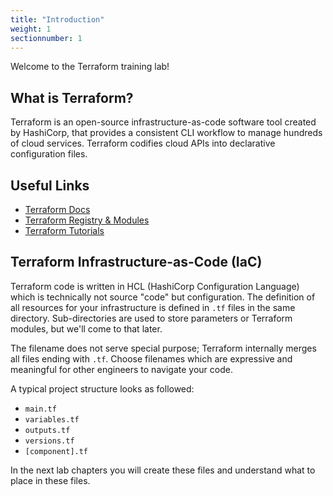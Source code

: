 ```yaml
---
title: "Introduction"
weight: 1
sectionnumber: 1
---
```


Welcome to the Terraform training lab!

## What is Terraform?

Terraform is an open-source infrastructure-as-code software tool created by HashiCorp, that provides a consistent CLI
workflow to manage hundreds of cloud services. Terraform codifies cloud APIs into declarative configuration files.

## Useful Links

* [Terraform Docs](https://www.terraform.io/docs/index.html)
* [Terraform Registry & Modules](https://registry.terraform.io/)
* [Terraform Tutorials](https://learn.hashicorp.com/terraform)

## Terraform Infrastructure-as-Code (IaC)

Terraform code is written in HCL (HashiCorp Configuration Language) which is technically not source "code" but
configuration. The definition of all resources for your infrastructure is defined in `.tf` files in the same
directory. Sub-directories are used to store parameters or Terraform modules, but we'll come to that later.

The filename does not serve special purpose; Terraform internally merges all files ending with `.tf`. Choose
filenames which are expressive and meaningful for other engineers to navigate your code.

A typical project structure looks as followed:

* `main.tf`
* `variables.tf`
* `outputs.tf`
* `versions.tf`  
* `[component].tf`

In the next lab chapters you will create these files and understand what to place in these files.
